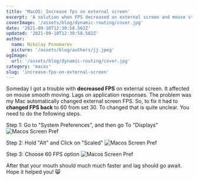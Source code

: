```yaml
---
title: 'MacOS: Increase fps on external screen'
excerpt: 'A solution when FPS decreased on external screen and mouse stopped moving smother'
coverImage: '/assets/blog/dynamic-routing/cover.jpg'
date: '2021-09-10T12:30:58.562Z'
updated: '2021-09-10T12:30:58.562Z'
author:
  name: Nikolay Ponomarev
  picture: '/assets/blog/authors/jj.jpeg'
ogImage:
  url: '/assets/blog/dynamic-routing/cover.jpg'
category: 'macos'
slug: 'increase-fps-on-external-screen'
---
```


Someday I got a trouble with **decreased FPS** on external screen.
It affected on mouse smooth moving. Lags on application responses.
The problem was my Mac automatically changed external screen FPS.
So, to fix it had to **changed FPS back** to 60 from set 30.
To changed that is quite unclear. You need to do the following steps.

Step 1: Go to "System Preferences", and then go To "Displays"
![Macos Screen Pref](/assets/blog/increase-fps-on-external-screen/3-macos-screen-pref.png)

Step 2: Hold "Alt" and Click on "Scaled"
![Macos Screen Pref](/assets/blog/increase-fps-on-external-screen/2-macos-screen-pref.png)

Step 3: Choose 60 FPS option
![Macos Screen Pref](/assets/blog/increase-fps-on-external-screen/1-macos-screen-pref.png)

After that your mouth should much much faster and lag should go await.
Hope it helped you! 😸
